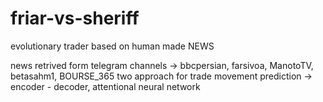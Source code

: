 # friar-vs-sheriff
evolutionary trader based on human made NEWS

news retrived form telegram channels -> bbcpersian, farsivoa, ManotoTV, betasahm1, BOURSE_365
two approach for trade movement prediction -> encoder - decoder, attentional neural network

